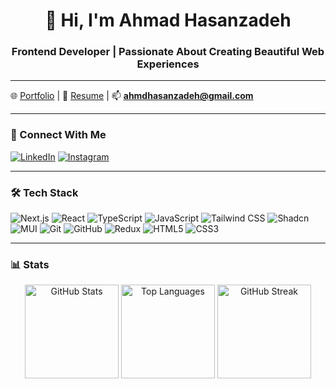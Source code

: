<h1 align="center">👋 Hi, I'm Ahmad Hasanzadeh</h1>
<h3 align="center">Frontend Developer | Passionate About Creating Beautiful Web Experiences</h3>

---

🌐 [Portfolio](https://ahmdhasanzadeh.com/) | 📄 [Resume](https://ahmdhasanzadeh.com/) | 📫 **ahmdhasanzadeh@gmail.com**

---

### 🔗 Connect With Me
[![LinkedIn](https://img.shields.io/badge/LinkedIn-%230077B5.svg?style=for-the-badge&logo=linkedin&logoColor=white)](https://linkedin.com/in/ahmd-hasanzadeh)
[![Instagram](https://img.shields.io/badge/Instagram-%23E4405F.svg?style=for-the-badge&logo=instagram&logoColor=white)](https://instagram.com/ahmdhasanzadeh)

---

### 🛠️ Tech Stack
![Next.js](https://img.shields.io/badge/Next.js-%23000000.svg?style=for-the-badge&logo=nextdotjs&logoColor=white)
![React](https://img.shields.io/badge/React-%2361DAFB.svg?style=for-the-badge&logo=react&logoColor=black)
![TypeScript](https://img.shields.io/badge/TypeScript-%23007ACC.svg?style=for-the-badge&logo=typescript&logoColor=white)
![JavaScript](https://img.shields.io/badge/JavaScript-%23F7DF1E.svg?style=for-the-badge&logo=javascript&logoColor=black)
![Tailwind CSS](https://img.shields.io/badge/TailwindCSS-%2338B2AC.svg?style=for-the-badge&logo=tailwind-css&logoColor=white)
![Shadcn](https://img.shields.io/badge/Shadcn-%23007ACC.svg?style=for-the-badge&logo=shadcn&logoColor=white)
![MUI](https://img.shields.io/badge/MUI-%230081CB.svg?style=for-the-badge&logo=mui&logoColor=white)
![Git](https://img.shields.io/badge/Git-%23F05033.svg?style=for-the-badge&logo=git&logoColor=white)
![GitHub](https://img.shields.io/badge/GitHub-%23181717.svg?style=for-the-badge&logo=github&logoColor=white)
![Redux](https://img.shields.io/badge/Redux-%23764ABC.svg?style=for-the-badge&logo=redux&logoColor=white)
![HTML5](https://img.shields.io/badge/HTML5-%23E34F26.svg?style=for-the-badge&logo=html5&logoColor=white)
![CSS3](https://img.shields.io/badge/CSS3-%231572B6.svg?style=for-the-badge&logo=css3&logoColor=white)

---

### 📊 Stats
<div align="center">
  <img src="https://github-readme-stats.vercel.app/api?username=ahmdhsnzadeh&show_icons=true&theme=radical" alt="GitHub Stats" height="150">
  <img src="https://github-readme-stats.vercel.app/api/top-langs/?username=ahmdhsnzadeh&layout=compact&theme=radical" alt="Top Languages" height="150">
  <img src="https://github-readme-streak-stats.herokuapp.com/?user=ahmdhsnzadeh&theme=radical" alt="GitHub Streak" height="150">
</div>
